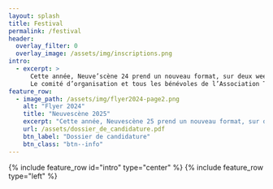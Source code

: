 ```yaml
---
layout: splash
title: Festival
permalink: /festival
header:
  overlay_filter: 0
  overlay_image: /assets/img/inscriptions.png
intro:
  - excerpt: >
      Cette année, Neuve’scène 24 prend un nouveau format, sur deux week-ends et davantage en fin d’après-midi et en soirée.
      Le comité d’organisation et tous les bénévoles de l’Association Théâtrale de Neuvecelle vous souhaitent de belles découvertes et des moments d’enchantement !
feature_row:
  - image_path: /assets/img/flyer2024-page2.png
    alt: "Flyer 2024"
    title: "Neuvescène 2025"
    excerpt: "Cette année, Neuvescène 25 prend un nouveau format, sur deux week-ends et davantage en fin d’après-midi et en soirée. Le comité d’organisation et tous les bénévoles de l’Association Théâtrale de Neuvecelle vous souhaitent de belles découvertes et des moments d’enchantement !"
    url: /assets/dossier_de_candidature.pdf
    btn_label: "Dossier de candidature"
    btn_class: "btn--info"
---
```


{% include feature_row id="intro" type="center" %}
{% include feature_row type="left" %}


